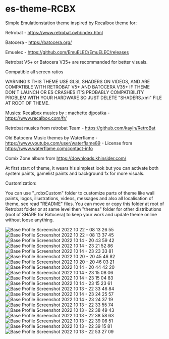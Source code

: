 # es-theme-RCBX

Simple Emulationstation theme inspired by Recalbox theme for: 

Retrobat - https://www.retrobat.ovh/index.html

Batocera - https://batocera.org/

Emuelec - https://github.com/EmuELEC/EmuELEC/releases

Retrobat V5+ or Batocera V35+ are recommanded for better visuals.

Compatible all screen ratios

WARNING!!: THIS THEME USE GLSL SHADERS ON VIDEOS, AND ARE COMPATIBLE WITH RETROBAT V5+ AND BATOCERA V35+
IF THEME DON'T LAUNCH OR ES CRASHES IT'S PROBABLY COMPATIBILITY PROBLEM WITH YOUR HARDWARE SO JUST
DELETE "SHADERS.xml" FILE AT ROOT OF THEME.

Musics:
Recalbox musics by : machette djpostka - https://www.recalbox.com/fr/

Retrobat musics from retrobat Team - https://github.com/kaylh/RetroBat

Old Batocera Music themes by Waterflame - https://www.youtube.com/user/waterflame89 - License from https://www.waterflame.com/contact-info

Comix Zone album from https://downloads.khinsider.com/

At first start of theme, it wears his simplest look but you can activate both system paints, gamelist paints and background fx for more visuals.

Customization:

You can use "_rcbxCustom" folder to customize parts of theme like wall paints, logos, illustrations, videos, messages and also all localisation of theme, see read "README" files.
You can move or copy this folder at root of Retrobat folder or at same level then "themes" folder for other distributions (root of SHARE for Batocera) to keep your work and update theme online without loose anything.

![Base Profile Screenshot 2022 10 22 - 08 13 26 55](https://user-images.githubusercontent.com/59354081/197323526-68b65930-f007-41ed-8eac-8210e217a22a.png)
![Base Profile Screenshot 2022 10 22 - 08 13 37 45](https://user-images.githubusercontent.com/59354081/197323530-43d26802-142c-4583-aa9e-2b9bee3dff51.png)
![Base Profile Screenshot 2022 10 14 - 20 43 59 42](https://user-images.githubusercontent.com/59354081/195944810-e344e681-7734-4007-baa3-1768e5f846fc.png)
![Base Profile Screenshot 2022 10 14 - 23 21 52 86](https://user-images.githubusercontent.com/59354081/195946595-58519b6a-41f0-4cbb-b283-10a38c22d71e.png)
![Base Profile Screenshot 2022 10 14 - 23 23 33 81](https://user-images.githubusercontent.com/59354081/195946600-689c1607-937e-4136-9547-a218d0288c48.png)
![Base Profile Screenshot 2022 10 20 - 20 45 46 82](https://user-images.githubusercontent.com/59354081/197032453-5b4cf23d-bcbf-44ea-a02d-e663ba4570b5.png)
![Base Profile Screenshot 2022 10 20 - 20 46 03 21](https://user-images.githubusercontent.com/59354081/197032464-e17333f7-7a50-455f-bd0f-f09f7456bac4.png)
![Base Profile Screenshot 2022 10 14 - 20 44 42 20](https://user-images.githubusercontent.com/59354081/195944890-6fc78cbb-4aa3-41ef-b70e-754d71374573.png)
![Base Profile Screenshot 2022 10 14 - 23 15 08 06](https://user-images.githubusercontent.com/59354081/195945286-fae6fc6a-bd7f-49d6-b342-4564796f595b.png)
![Base Profile Screenshot 2022 10 14 - 23 15 04 83](https://user-images.githubusercontent.com/59354081/195945244-1ae0ad2f-5d0e-4d1a-aefd-f08f87acecbf.png)
![Base Profile Screenshot 2022 10 14 - 23 15 23 61](https://user-images.githubusercontent.com/59354081/195945271-6ea2788d-cdd5-4da3-9f26-3354de514b2a.png)
![Base Profile Screenshot 2022 10 13 - 22 33 46 84](https://user-images.githubusercontent.com/59354081/195708473-65b76cfd-51b5-4ba5-bd1a-78d850e7520c.png)
![Base Profile Screenshot 2022 10 14 - 23 24 25 57](https://user-images.githubusercontent.com/59354081/195946620-0428c3d4-0af3-43f1-b38f-8d9e9647bd76.png)
![Base Profile Screenshot 2022 10 14 - 23 24 37 19](https://user-images.githubusercontent.com/59354081/195946625-6fcfd70a-7c5d-4230-8bbd-5aa017846043.png)
![Base Profile Screenshot 2022 10 13 - 22 33 55 74](https://user-images.githubusercontent.com/59354081/195708491-c57291a0-b687-41ff-aaf9-8b0d5312d3dc.png)
![Base Profile Screenshot 2022 10 13 - 22 38 49 43](https://user-images.githubusercontent.com/59354081/195708518-5417391c-2f00-46d0-8d8f-e147394d91f3.png)
![Base Profile Screenshot 2022 10 13 - 22 38 58 63](https://user-images.githubusercontent.com/59354081/195708547-d82f3017-cb0f-43fd-9557-dd9e67e12a8c.png)
![Base Profile Screenshot 2022 10 13 - 22 39 06 51](https://user-images.githubusercontent.com/59354081/195708557-ba87d7cc-fe76-4e87-b229-5f11bba8cc9a.png)
![Base Profile Screenshot 2022 10 13 - 22 39 15 81](https://user-images.githubusercontent.com/59354081/195708570-91122d89-8926-45c1-80fe-932a7e736e11.png)
![Base Profile Screenshot 2022 10 13 - 22 53 27 09](https://user-images.githubusercontent.com/59354081/195708584-78495453-a446-4006-90a7-898a56522304.png)
